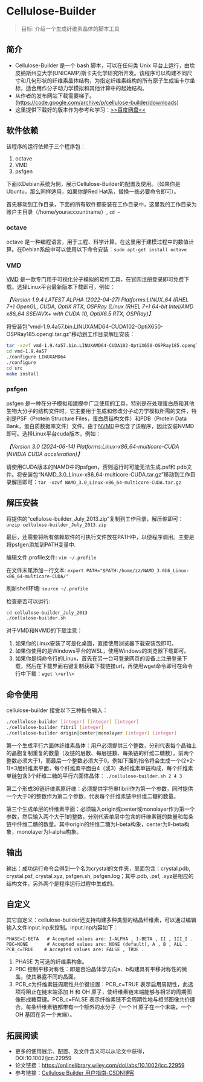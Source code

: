 # Cellulose-Builder

> 目标: 介绍一个生成纤维素晶体的脚本工具

## 简介

- Cellulose-Builder 是一个 bash 脚本，可以在任何类 Unix 平台上运行，由坎皮纳斯州立大学(UNICAMP)斯卡夫化学研究所开发。该程序可以构建不同尺寸和几何形状的纤维素晶体结构，为指定纤维素结构的所有原子生成笛卡尔坐标，适合用作分子动力学模拟和其他计算中的起始结构。
- 从作者的发布网站下载需要梯子。(<https://code.google.com/archive/p/cellulose-builder/downloads>)  
- 这里提供下载好的版本作为参考和学习：[>>百度网盘<<](https://pan.baidu.com/s/1L6uzSwMhFk2RGb41h9G_ew?pwd=ydem)

## 软件依赖

该程序的运行依赖于三个程序包：

1. octave
2. VMD
3. psfgen

下面以Debian系统为例，展示Cellulose-Builder的配置及使用。（如果你是Ubuntu，那么同样适用，如果你是Red Hat系，替换一些必要命令即可）。

首先移动到工作目录，下面的所有软件都安装在工作目录中，这里我的工作目录为账户主目录（/home/youraccountname）, `cd ~`

### octave

octave 是一种编程语言，用于工程、科学计算，在这里用于建模过程中的数值计算。在Debian系统中可以使用以下命令安装：`sudo apt-get install octave`

### VMD

[VMD](https://www.ks.uiuc.edu/Research/vmd/) 是一款专门用于可视化分子模拟的软件工具，在官网注册登录即可免费下载。选择Linux平台最新版本下载即可，例如：  

*【Version 1.9.4 LATEST ALPHA (2022-04-27) Platforms:LINUX_64 (RHEL 7+) OpenGL, CUDA, OptiX RTX, OSPRay (Linux (RHEL 7+) 64-bit Intel/AMD x86_64 SSE/AVX+ with CUDA 10, OptiX6.5 RTX, OSPRay)】*  

将安装包“vmd-1.9.4a57.bin.LINUXAMD64-CUDA102-OptiX650-OSPRay185.opengl.tar.gz”移动到工作目录解压安装：

```bash
tar -xzvf vmd-1.9.4a57.bin.LINUXAMD64-CUDA102-OptiX650-OSPRay185.opengl.tar.gz
cd vmd-1.9.4a57
./configure LINUXAMD64
./configure
cd src
make install
```

### psfgen

psfgen 是一种在分子模拟和建模中广泛使用的工具，特别是在处理蛋白质和其他生物大分子的结构文件时。它主要用于生成和修改分子动力学模拟所需的文件，特别是PSF（Protein Structure Files，蛋白质结构文件）和PDB（Protein Data Bank，蛋白质数据库文件）文件。由于[NVMD](https://www.ks.uiuc.edu/Research/namd/)中包含了该程序，因此安装NVMD即可。选择Linux平台cuda版本，例如：  

*【Version 3.0 (2024-06-14) Platforms:Linux-x86_64-multicore-CUDA (NVIDIA CUDA acceleration)】*  

请使用CUDA版本的NAMD中的psfgen，否则运行时可能无法生成.psf和.pdb文件。将安装包“NAMD_3.0_Linux-x86_64-multicore-CUDA.tar.gz”移动到工作目录解压即可：`tar -xzvf NAMD_3.0_Linux-x86_64-multicore-CUDA.tar.gz`

## 解压安装

将提供的“cellulose-builder_July_2013.zip”复制到工作目录，解压缩即可：`unzip cellulose-builder_July_2013.zip`

最后，还需要将所有依赖软件的可执行文件放在PATH中，以便程序调用。主要是将psfgen添加到PATH变量中.

编辑文件.profile文件: `vim ~/.profile`

在文件末尾添加一行文本: `export PATH="$PATH:/home/zz/NAMD_3.0b6_Linux-x86_64-multicore-CUDA/"`

刷新shell环境: `source ~/.profile`

检查是否可以运行: 

```bash
cd cellulose-builder_July_2013
./cellulose-builder.sh
```

对于VMD和NVMD的下载注意：

1. 如果你的Linux安装了可是化桌面，直接使用浏览器下载安装包即可。
2. 如果你使用的是Windows平台的WSL，使用Windows的浏览器下载即可。
3. 如果你是纯命令行的Linux，首先在另一台可登录网页的设备上注册登录下载，然后在下载界面右键复制获取下载链接url，再使用wget命令即可在命令行中下载：`wget \<url\>`

## 命令使用

cellulose-builder 接受以下三种指令输入：

```bash
./cellulose-builder [integer] [integer] [integer]
./cellulose-builder fibril [integer]
./cellulose-builder origin|center|monolayer [integer] [integer]
```

第一个生成平行六面体纤维素晶体：用户必须提供三个整数，分别代表每个晶轴上的晶胞复制重复的数量（及链的层数、每层链数、每条链的纤维二糖数）。前两个整数必须大于1，而最后一个整数必须大于0。例如下面的指令将会生成一个(2\*2-1)=3层纤维素平面，每个纤维素平面由4（或3）条纤维素单链构成，每个纤维素单链包含3个纤维二糖的平行六面体晶体： `./cellulose-builder.sh 2 4 3`

第二个形成36链纤维素原纤维：必须提供字符串fibril作为第一个参数，同时提供一个大于0的整数作为第二个参数，代表每个纤维素链中纤维二糖的数量。

第三个生成单层的纤维素平面：必须输入origin或center或monolayer作为第一个参数，然后输入两个大于1的整数，分别代表单层中包含的纤维素链的数量和每条链中纤维二糖的数量。其中origin的纤维二糖为I-beta构象，center为II-beta构象，monolayer为I-alpha构象。

## 输出

输出：成功运行命令会得到一个名为crystal的文件夹，里面包含：crystal.pdb, crystal.psf, crystal.xyz, psfgen.sh, psfgen.log；其中.pdb, .psf, .xyz是相应的结构文件，另外两个是程序运行过程中生成的。

## 自定义

其它自定义：cellulose-builder还支持构建多种类型的结晶纤维素，可以通过编辑输入文件input.inp来控制。input.inp内容如下：

```input.inp
PHASE=I-BETA   # Accepted values are: I-ALPHA , I-BETA , II , III_I .
PBC=NONE       # Accepted values are: NONE (default), A , B , ALL .
PCB_c=TRUE    # Accepted values are: FALSE , TRUE .
```

1. PHASE 为可选的纤维素构象。
2. PBC 控制平移对称性：即是否沿晶体学方向a、b构建具有平移对称性的微晶，使其暴露不同的晶面。
3. PCB_c为纤维素链周期性共价键设置：PCB_c=TRUE 表示启用周期性，此选项将阻止在链末端添加 H 和 OH 原子，使纤维素链末端能够与相邻的周期图像形成糖苷键。PCB_c=FALSE 表示纤维素链不会周期性地与相邻图像共价键合，每条纤维素链都带有一个额外的水分子（一个 H 原子在一个末端，一个 OH 基团在另一个末端）。

## 拓展阅读

- 更多的使用展示、配置、及文件含义可以从论文中获得，DOI:10.1002/jcc.22959
- 论文链接：<https://onlinelibrary.wiley.com/doi/abs/10.1002/jcc.22959>
- 参考链接：[Cellulose Builder 用户指南-CSDN博客](https://blog.csdn.net/CocoCream/article/details/130149772?spm=1001.2014.3001.5501)  
